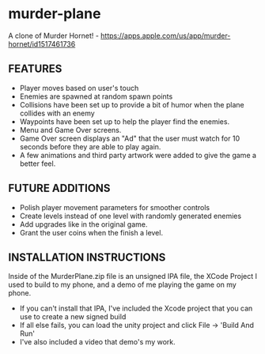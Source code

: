# murder-plane
A clone of Murder Hornet! - https://apps.apple.com/us/app/murder-hornet/id1517461736

FEATURES
--------
- Player moves based on user's touch
- Enemies are spawned at random spawn points
- Collisions have been set up to provide a bit of humor when the plane collides with an enemy
- Waypoints have been set up to help the player find the enemies.
- Menu and Game Over screens.
- Game Over screen displays an "Ad" that the user must watch for 10 seconds before they are able to play again.
- A few animations and third party artwork were added to give the game a better feel.

FUTURE ADDITIONS
----------------
- Polish player movement parameters for smoother controls
- Create levels instead of one level with randomly generated enemies
- Add upgrades like in the original game.
- Grant the user coins when the finish a level.

INSTALLATION INSTRUCTIONS
-------------------------
Inside of the MurderPlane.zip file is an unsigned IPA file, the XCode Project I used to build to my phone, and a demo of me playing the game on my phone.
- If you can't install that IPA, I've included the Xcode project that you can use to create a new signed build
- If all else fails, you can load the unity project and click File -> 'Build And Run'
- I've also included a video that demo's my work.
